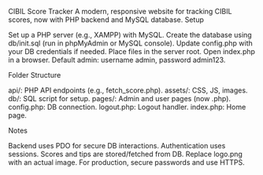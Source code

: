 CIBIL Score Tracker
A modern, responsive website for tracking CIBIL scores, now with PHP backend and MySQL database.
Setup

Set up a PHP server (e.g., XAMPP) with MySQL.
Create the database using db/init.sql (run in phpMyAdmin or MySQL console).
Update config.php with your DB credentials if needed.
Place files in the server root.
Open index.php in a browser.
Default admin: username admin, password admin123.

Folder Structure

api/: PHP API endpoints (e.g., fetch_score.php).
assets/: CSS, JS, images.
db/: SQL script for setup.
pages/: Admin and user pages (now .php).
config.php: DB connection.
logout.php: Logout handler.
index.php: Home page.

Notes

Backend uses PDO for secure DB interactions.
Authentication uses sessions.
Scores and tips are stored/fetched from DB.
Replace logo.png with an actual image.
For production, secure passwords and use HTTPS.

